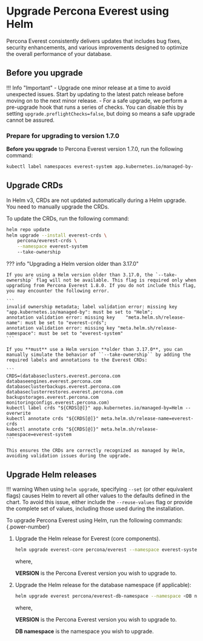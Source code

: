# Upgrade Percona Everest using Helm

Percona Everest consistently delivers updates that includes bug fixes, security enhancements, and various improvements designed to optimize the overall performance of your database.

## Before you upgrade

!!! Info "Important"
    - Upgrade one minor release at a time to avoid unexpected issues. Start by updating to the latest patch release before moving on to the next minor release.
    - For a safe upgrade, we perform a pre-upgrade hook that runs a series of checks. You can disable this by setting `upgrade.preflightChecks=false`, but doing so means a safe upgrade cannot be assured.


### Prepare for upgrading to version 1.7.0


**Before you upgrade** to Percona Everest version 1.7.0, run the following command:

```sh
kubectl label namespaces everest-system app.kubernetes.io/managed-by-
```

## Upgrade CRDs

In Helm v3, CRDs are not updated automatically during a Helm upgrade. You need to manually upgrade the CRDs.

To update the CRDs, run the following command:

```sh
helm repo update
helm upgrade --install everest-crds \
    percona/everest-crds \
    --namespace everest-system
    --take-ownership
```

??? info "Upgrading a Helm version older than 3.17.0"

    If you are using a Helm version older than 3.17.0, the `--take-ownership` flag will not be available. This flag is required only when upgrading from Percona Everest 1.8.0. If you do not include this flag, you may encounter the following error.

    ```
    invalid ownership metadata; label validation error: missing key "app.kubernetes.io/managed-by": must be set to "Helm";
    annotation validation error: missing key    "meta.helm.sh/release-name": must be set to "everest-crds";
    annotation validation error: missing key "meta.helm.sh/release-namespace": must be set to "everest-system"
    ```

    If you **must** use a Helm version **older than 3.17.0**, you can manually simulate the behavior of ``--take-ownership`` by adding the required labels and annotations to the Everest CRDs:

    ```
    CRDS=(databaseclusters.everest.percona.com              databaseengines.everest.percona.com databaseclusterbackups.everest.percona.com databaseclusterrestores.everest.percona.com backupstorages.everest.percona.com monitoringconfigs.everest.percona.com)
    kubectl label crds "${CRDS[@]}" app.kubernetes.io/managed-by=Helm --overwrite
    kubectl annotate crds "${CRDS[@]}" meta.helm.sh/release-name=everest-crds
    kubectl annotate crds "${CRDS[@]}" meta.helm.sh/release-namespace=everest-system
    ```

    This ensures the CRDs are correctly recognized as managed by Helm, avoiding validation issues during the upgrade.

## Upgrade Helm releases

!!! warning
    When using `helm upgrade`, specifying `--set` (or other equivalent flags) causes Helm to revert all other values to the defaults defined in the chart. To avoid this issue, either include the `--reuse-values` flag or provide the complete set of values, including those used during the installation.

To upgrade Percona Everest using Helm, run the following commands:
{.power-number}

1. Upgrade the Helm release for Everest (core components).

    ```sh
    helm upgrade everest-core percona/everest --namespace everest-system --version "$VERSION"      
    ```

    where,

    **VERSION** is the Percona Everest version you wish to upgrade to.

2. Upgrade the Helm release for the database namespace (if applicable):

    ```sh
    helm upgrade everest percona/everest-db-namespace --namespace <DB namespace> --version "$VERSION"
    ```

    where,

    **VERSION** is the Percona Everest version you wish to upgrade to.

    **DB namespace** is the namespace you wish to upgrade.
